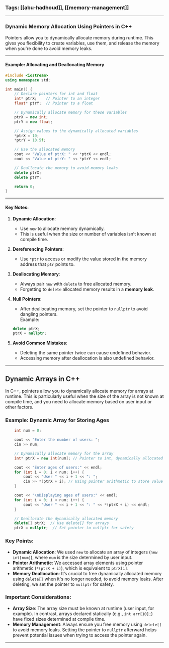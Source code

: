 ### **Tags**: [[abu-hadhoud]], [[memory-management]]

---

### **Dynamic Memory Allocation Using Pointers in C++**

Pointers allow you to dynamically allocate memory during runtime. This gives you flexibility to create variables, use them, and release the memory when you're done to avoid memory leaks.

---

#### **Example: Allocating and Deallocating Memory**

```cpp
#include <iostream>
using namespace std;

int main() {
    // Declare pointers for int and float
    int* ptrX;    // Pointer to an integer
    float* ptrY;  // Pointer to a float

    // Dynamically allocate memory for these variables
    ptrX = new int;
    ptrY = new float;

    // Assign values to the dynamically allocated variables
    *ptrX = 10;
    *ptrY = 10.5f;

    // Use the allocated memory
    cout << "Value of ptrX: " << *ptrX << endl;
    cout << "Value of ptrY: " << *ptrY << endl;

    // Deallocate the memory to avoid memory leaks
    delete ptrX;
    delete ptrY;

    return 0;
}
```

---

#### **Key Notes:**

1. **Dynamic Allocation**:
    
    - Use `new` to allocate memory dynamically.
    - This is useful when the size or number of variables isn’t known at compile time.
2. **Dereferencing Pointers**:
    
    - Use `*ptr` to access or modify the value stored in the memory address that `ptr` points to.
3. **Deallocating Memory**:
    
    - Always pair `new` with `delete` to free allocated memory.
    - Forgetting to `delete` allocated memory results in a **memory leak**.
4. **Null Pointers**:
    
    - After deallocating memory, set the pointer to `nullptr` to avoid dangling pointers.  
        Example:
    
    ```cpp
    delete ptrX;
    ptrX = nullptr;
    ```
    
5. **Avoid Common Mistakes**:
    
    - Deleting the same pointer twice can cause undefined behavior.
    - Accessing memory after deallocation is also undefined behavior.


---

## **Dynamic Arrays in C++**

In C++, pointers allow you to dynamically allocate memory for arrays at runtime. This is particularly useful when the size of the array is not known at compile time, and you need to allocate memory based on user input or other factors.

### **Example: Dynamic Array for Storing Ages**

```cpp
    int num = 0;

    cout << "Enter the number of users: ";
    cin >> num;

    // Dynamically allocate memory for the array
    int* ptrX = new int[num]; // Pointer to int, dynamically allocated array

    cout << "Enter ages of users:" << endl;
    for (int i = 0; i < num; i++) {
        cout << "User " << i + 1 << ": ";
        cin >> *(ptrX + i); // Using pointer arithmetic to store value
    }

    cout << "\nDisplaying ages of users:" << endl;
    for (int i = 0; i < num; i++) {
        cout << "User " << i + 1 << ": " << *(ptrX + i) << endl;
    }

    // Deallocate the dynamically allocated memory
    delete[] ptrX;  // Use delete[] for arrays
    ptrX = nullptr;  // Set pointer to nullptr for safety
```

### **Key Points:**

- **Dynamic Allocation**: We used `new` to allocate an array of integers (`new int[num]`), where `num` is the size determined by user input.
- **Pointer Arithmetic**: We accessed array elements using pointer arithmetic (`*(ptrX + i)`), which is equivalent to `ptrX[i]`.
- **Memory Deallocation**: It’s crucial to free dynamically allocated memory using `delete[]` when it's no longer needed, to avoid memory leaks. After deleting, we set the pointer to `nullptr` for safety.

### **Important Considerations:**

- **Array Size**: The array size must be known at runtime (user input, for example). In contrast, arrays declared statically (e.g., `int arr[10];`) have fixed sizes determined at compile time.
- **Memory Management**: Always ensure you free memory using `delete[]` to avoid memory leaks. Setting the pointer to `nullptr` afterward helps prevent potential issues when trying to access the pointer again.

---
